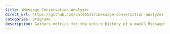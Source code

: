 ```yaml
---
title: iMessage Conversation Analyzer
direct_url: https://github.com/caleb531/imessage-conversation-analyzer
categories: programs
description: Gathers metrics for the entire history of a macOS Messages conversation
---
```

